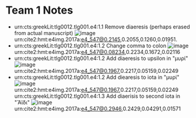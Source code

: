 # Team 1 Notes

- urn:cts:greekLit:tlg0012.tlg001.e4:1.1 Remove diaeresis (perhaps erased from actual manuscript)
![image](http://www.homermultitext.org/iipsrv?OBJ=IIP,1.0&FIF=/project/homer/pyramidal/deepzoom/hmt/e4img/2017a/e4_547.tif&RGN=0.2145,0.2055,0.1260,0.01951&wID=250&CVT=JPEG) urn:cite2:hmt:e4img.2017a:e4_547@0.2145,0.2055,0.1260,0.01951.
- urn:cts:greekLit:tlg0012.tlg001.e4:1.2 Change comma to colon
![image](http://www.homermultitext.org/iipsrv?OBJ=IIP,1.0&FIF=/project/homer/pyramidal/deepzoom/hmt/e4img/2017a/e4_547.tif&RGN=0.08234,0.2234,0.1672,0.02116&wID=250&CVT=JPEG)urn:cite2:hmt:e4img.2017a:e4_547@0.08234,0.2234,0.1672,0.02116
- urn:cts:greekLit:tlg0012.tlg001.e4:1.2 Add diaeresis to upsilon in "μυρί"
![image](http://www.homermultitext.org/iipsrv?OBJ=IIP,1.0&FIF=/project/homer/pyramidal/deepzoom/hmt/e4img/2017a/e4_547.tif&RGN=0.1967,0.2217,0.05159,0.02249&wID=250&CVT=JPEG)urn:cite2:hmt:e4img.2017a:e4_547@0.1967,0.2217,0.05159,0.02249
- urn:cts:greekLit:tlg0012.tlg001.e4:1.2 Add diearesis to iota in "μυρί"
![image](http://www.homermultitext.org/iipsrv?OBJ=IIP,1.0&FIF=/project/homer/pyramidal/deepzoom/hmt/e4img/2017a/e4_547.tif&RGN=0.1967,0.2217,0.05159,0.02249&wID=250&CVT=JPEG)urn:cite2:hmt:e4img.2017a:e4_547@0.1967,0.2217,0.05159,0.02249
urn:cts:greekLit:tlg0012.tlg001.e4:1.3	Add diaerisis to second iota in "Ἄϊδι"
![image](http://www.homermultitext.org/iipsrv?OBJ=IIP,1.0&FIF=/project/homer/pyramidal/deepzoom/hmt/e4img/2017a/e4_547.tif&RGN=0.2946,0.2429,0.04291,0.01571&wID=250&CVT=JPEG)urn:cite2:hmt:e4img.2017a:e4_547@0.2946,0.2429,0.04291,0.01571
